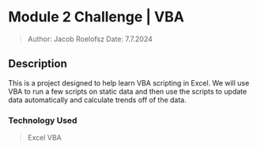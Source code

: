 # Module 2 Challenge | VBA # 

>Author: Jacob Roelofsz
>Date: 7.7.2024


## Description ##
This is a project designed to help learn VBA scripting in Excel.
We will use VBA to run a few scripts on static data and then use 
the scripts to update data automatically and calculate trends off of the data.


### Technology Used ###
 > Excel
 > VBA
 


